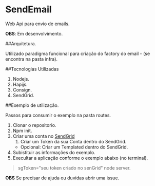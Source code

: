# SendEmail
Web Api para envio de emails.

**OBS**: Em desenvolvimento.

##Arquitetura.

Utilizado paradigma funcional para criação do factory do email - (se encontra na pasta infra).

##Tecnologias Utilizadas

1. Nodejs.
2. Hapijs.
3. Consign.
4. SendGrid.

##Exemplo de utilização.

Passos para consumir o exemplo na pasta routes.

1. Clonar o repositorio.
2. Npm init.
3. Criar uma conta no [SendGrid](https://sendgrid.com/)
    1.  Criar um Token da sua Conta dentro do SendGrid.
    *  Opcional: Criar um Templated dentro do SendGrid.
4. Subistituir as informações do exemplo.
5. Execultar a aplicação conforme o exemplo abaixo (no terminal).
> sgToken="seu token criado no senGrid" node server.

**OBS** Se precisar de ajuda ou duvidas abrir uma issue.









